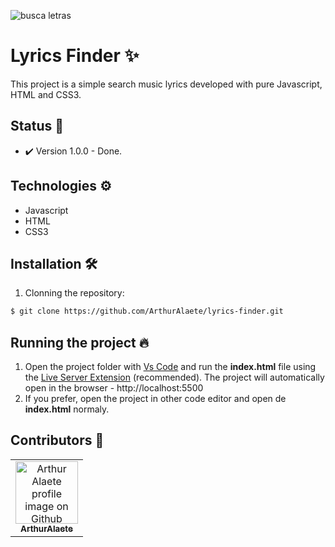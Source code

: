![busca letras](https://user-images.githubusercontent.com/54222632/140666110-bee4ff83-5549-44c4-b95f-a291824f178f.png)

# Lyrics Finder ✨

This project is a simple search music lyrics developed with pure Javascript, HTML and CSS3.
<br>

## Status 🎯

- ✔️ Version 1.0.0 - Done.

## Technologies ⚙️

- Javascript
- HTML 
- CSS3

## Installation 🛠️

1. Clonning the repository:

```bash
$ git clone https://github.com/ArthurAlaete/lyrics-finder.git
```

## Running the project 🔥

1. Open the project folder with [Vs Code](https://code.visualstudio.com/) and run the **index.html** file using the [Live Server Extension](https://marketplace.visualstudio.com/items?itemName=ritwickdey.LiveServer) (recommended). The project will automatically open in the browser - http://localhost:5500
2. If you prefer, open the project in other code editor and open de **index.html** normaly.

## Contributors 🤝
<table>
  <tr>
    <td align="center">
      <a href="http://github.com/ArthurAlaete">
        <img src="https://avatars.githubusercontent.com/ArthurAlaete" width="100px;" alt="Arthur Alaete profile image on Github"/><br>
        <sub>
          <b>ArthurAlaete</b>
        </sub>
      </a>
    </td>
  </tr>
</table>



